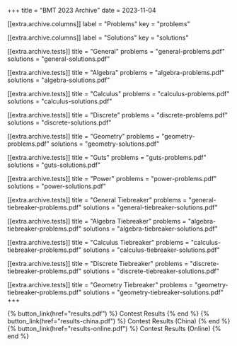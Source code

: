 +++
title = "BMT 2023 Archive"
date = 2023-11-04

[[extra.archive.columns]]
label = "Problems"
key = "problems"

[[extra.archive.columns]]
label = "Solutions"
key = "solutions"

[[extra.archive.tests]]
title = "General"
problems = "general-problems.pdf"
solutions = "general-solutions.pdf"

[[extra.archive.tests]]
title = "Algebra"
problems = "algebra-problems.pdf"
solutions = "algebra-solutions.pdf"

[[extra.archive.tests]]
title = "Calculus"
problems = "calculus-problems.pdf"
solutions = "calculus-solutions.pdf"

[[extra.archive.tests]]
title = "Discrete"
problems = "discrete-problems.pdf"
solutions = "discrete-solutions.pdf"

[[extra.archive.tests]]
title = "Geometry"
problems = "geometry-problems.pdf"
solutions = "geometry-solutions.pdf"

[[extra.archive.tests]]
title = "Guts"
problems = "guts-problems.pdf"
solutions = "guts-solutions.pdf"

[[extra.archive.tests]]
title = "Power"
problems = "power-problems.pdf"
solutions = "power-solutions.pdf"

[[extra.archive.tests]]
title = "General Tiebreaker"
problems = "general-tiebreaker-problems.pdf"
solutions = "general-tiebreaker-solutions.pdf"

[[extra.archive.tests]]
title = "Algebra Tiebreaker"
problems = "algebra-tiebreaker-problems.pdf"
solutions = "algebra-tiebreaker-solutions.pdf"

[[extra.archive.tests]]
title = "Calculus Tiebreaker"
problems = "calculus-tiebreaker-problems.pdf"
solutions = "calculus-tiebreaker-solutions.pdf"

[[extra.archive.tests]]
title = "Discrete Tiebreaker"
problems = "discrete-tiebreaker-problems.pdf"
solutions = "discrete-tiebreaker-solutions.pdf"

[[extra.archive.tests]]
title = "Geometry Tiebreaker"
problems = "geometry-tiebreaker-problems.pdf"
solutions = "geometry-tiebreaker-solutions.pdf"
+++

{% button_link(href="results.pdf") %} Contest Results {% end %}
{% button_link(href="results-china.pdf") %} Contest Results (China) {% end %}
{% button_link(href="results-online.pdf") %} Contest Results (Online) {% end %}
